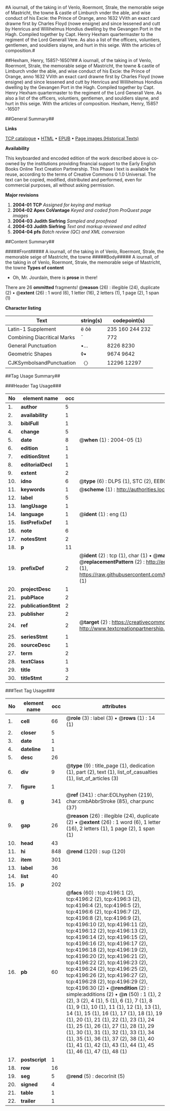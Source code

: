 #A iournall, of the taking in of Venlo, Roermont, Strale, the memorable seige of Mastricht, the towne & castle of Limburch vnder the able, and wise conduct of his Excie: the Prince of Orange, anno 1632 VVith an exact card drawne first by Charles Floyd (nowe ensigne) and since lessened and cutt by Henricus and Willihelmus Hondius dwelling by the Gevangen Port in the Hagh. Compiled together by Capt. Henry Hexham quartermaster to the regiment of the Lord Generall Vere. As also a list of the officers, voluntiers, gentlemen, and souldiers slayne, and hurt in this seige. With the articles of composition.#

##Hexham, Henry, 1585?-1650?##
A iournall, of the taking in of Venlo, Roermont, Strale, the memorable seige of Mastricht, the towne & castle of Limburch vnder the able, and wise conduct of his Excie: the Prince of Orange, anno 1632 VVith an exact card drawne first by Charles Floyd (nowe ensigne) and since lessened and cutt by Henricus and Willihelmus Hondius dwelling by the Gevangen Port in the Hagh. Compiled together by Capt. Henry Hexham quartermaster to the regiment of the Lord Generall Vere. As also a list of the officers, voluntiers, gentlemen, and souldiers slayne, and hurt in this seige. With the articles of composition.
Hexham, Henry, 1585?-1650?

##General Summary##

**Links**

[TCP catalogue](http://www.ota.ox.ac.uk/tcp/)  • 
[HTML](http://tei.it.ox.ac.uk/tcp/Texts-HTML/free/A03/A03134.html)  • 
[EPUB](http://tei.it.ox.ac.uk/tcp/Texts-EPUB/free/A03/A03134.epub) • 
[Page images (Historical Texts)](https://data.historicaltexts.jisc.ac.uk/view?pubId=eebo-99839748e&pageId=eebo-99839748e-4196-1)

**Availability**

This keyboarded and encoded edition of the
	       work described above is co-owned by the institutions
	       providing financial support to the Early English Books
	       Online Text Creation Partnership. This Phase I text is
	       available for reuse, according to the terms of Creative
	       Commons 0 1.0 Universal. The text can be copied,
	       modified, distributed and performed, even for
	       commercial purposes, all without asking permission.

**Major revisions**

1. __2004-01__ __TCP__ *Assigned for keying and markup*
1. __2004-02__ __Apex CoVantage__ *Keyed and coded from ProQuest page images*
1. __2004-03__ __Judith Siefring__ *Sampled and proofread*
1. __2004-03__ __Judith Siefring__ *Text and markup reviewed and edited*
1. __2004-04__ __pfs__ *Batch review (QC) and XML conversion*

##Content Summary##

#####Front#####
A iournall, of the taking in of Venlo, Roermont, Strale, the memorable seige of Mastricht, the towne
#####Body#####
A iournall, of the taking in of Venlo, Roermont, Strale, the memorable seige of Mastricht, the towne
**Types of content**

  * Oh, Mr. Jourdain, there is **prose** in there!

There are 26 **ommitted** fragments! 
 @__reason__ (26) : illegible (24), duplicate (2)  •  @__extent__ (26) : 1 word (6), 1 letter (16), 2 letters (1), 1 page (2), 1 span (1)

**Character listing**


|Text|string(s)|codepoint(s)|
|---|---|---|
|Latin-1 Supplement|ë ôè|235 160 244 232|
|Combining             Diacritical Marks|̄|772|
|General Punctuation|•…|8226 8230|
|Geometric Shapes|◊▪|9674 9642|
|CJKSymbolsandPunctuation|〈〉|12296 12297|

##Tag Usage Summary##

###Header Tag Usage###

|No|element name|occ|attributes|
|---|---|---|---|
|1.|__author__|5||
|2.|__availability__|1||
|3.|__biblFull__|1||
|4.|__change__|5||
|5.|__date__|8| @__when__ (1) : 2004-05 (1)|
|6.|__edition__|1||
|7.|__editionStmt__|1||
|8.|__editorialDecl__|1||
|9.|__extent__|2||
|10.|__idno__|6| @__type__ (6) : DLPS (1), STC (2), EEBO-CITATION (1), PROQUEST (1), VID (1)|
|11.|__keywords__|1| @__scheme__ (1) : http://authorities.loc.gov/ (1)|
|12.|__label__|5||
|13.|__langUsage__|1||
|14.|__language__|1| @__ident__ (1) : eng (1)|
|15.|__listPrefixDef__|1||
|16.|__note__|6||
|17.|__notesStmt__|2||
|18.|__p__|11||
|19.|__prefixDef__|2| @__ident__ (2) : tcp (1), char (1)  •  @__matchPattern__ (2) : ([0-9\-]+):([0-9IVX]+) (1), (.+) (1)  •  @__replacementPattern__ (2) : http://eebo.chadwyck.com/downloadtiff?vid=$1&page=$2 (1), https://raw.githubusercontent.com/textcreationpartnership/Texts/master/tcpchars.xml#$1 (1)|
|20.|__projectDesc__|1||
|21.|__pubPlace__|2||
|22.|__publicationStmt__|2||
|23.|__publisher__|2||
|24.|__ref__|2| @__target__ (2) : https://creativecommons.org/publicdomain/zero/1.0/ (1), http://www.textcreationpartnership.org/docs/. (1)|
|25.|__seriesStmt__|1||
|26.|__sourceDesc__|1||
|27.|__term__|2||
|28.|__textClass__|1||
|29.|__title__|3||
|30.|__titleStmt__|2||


###Text Tag Usage###

|No|element name|occ|attributes|
|---|---|---|---|
|1.|__cell__|66| @__role__ (3) : label (3)  •  @__rows__ (1) : 14 (1)|
|2.|__closer__|5||
|3.|__date__|1||
|4.|__dateline__|1||
|5.|__desc__|26||
|6.|__div__|9| @__type__ (9) : title_page (1), dedication (1), part (2), text (1), list_of_casualties (1), list_of_articles (3)|
|7.|__figure__|1||
|8.|__g__|341| @__ref__ (341) : char:EOLhyphen (219), char:cmbAbbrStroke (85), char:punc (37)|
|9.|__gap__|26| @__reason__ (26) : illegible (24), duplicate (2)  •  @__extent__ (26) : 1 word (6), 1 letter (16), 2 letters (1), 1 page (2), 1 span (1)|
|10.|__head__|43||
|11.|__hi__|848| @__rend__ (120) : sup (120)|
|12.|__item__|301||
|13.|__label__|36||
|14.|__list__|40||
|15.|__p__|202||
|16.|__pb__|60| @__facs__ (60) : tcp:4196:1 (2), tcp:4196:2 (2), tcp:4196:3 (2), tcp:4196:4 (2), tcp:4196:5 (2), tcp:4196:6 (2), tcp:4196:7 (2), tcp:4196:8 (2), tcp:4196:9 (2), tcp:4196:10 (2), tcp:4196:11 (2), tcp:4196:12 (2), tcp:4196:13 (2), tcp:4196:14 (2), tcp:4196:15 (2), tcp:4196:16 (2), tcp:4196:17 (2), tcp:4196:18 (2), tcp:4196:19 (2), tcp:4196:20 (2), tcp:4196:21 (2), tcp:4196:22 (2), tcp:4196:23 (2), tcp:4196:24 (2), tcp:4196:25 (2), tcp:4196:26 (2), tcp:4196:27 (2), tcp:4196:28 (2), tcp:4196:29 (2), tcp:4196:30 (2)  •  @__rendition__ (2) : simple:additions (2)  •  @__n__ (50) : 1 (1), 2 (2), 3 (2), 4 (1), 5 (1), 6 (1), 7 (1), 8 (1), 9 (1), 10 (1), 11 (1), 12 (1), 13 (1), 14 (1), 15 (1), 16 (1), 17 (1), 18 (1), 19 (1), 20 (1), 21 (1), 22 (1), 23 (1), 24 (1), 25 (1), 26 (1), 27 (1), 28 (1), 29 (1), 30 (1), 31 (1), 32 (1), 33 (1), 34 (1), 35 (1), 36 (1), 37 (2), 38 (1), 40 (1), 41 (1), 42 (1), 43 (1), 44 (1), 45 (1), 46 (1), 47 (1), 48 (1)|
|17.|__postscript__|1||
|18.|__row__|16||
|19.|__seg__|5| @__rend__ (5) : decorInit (5)|
|20.|__signed__|4||
|21.|__table__|1||
|22.|__trailer__|1||
